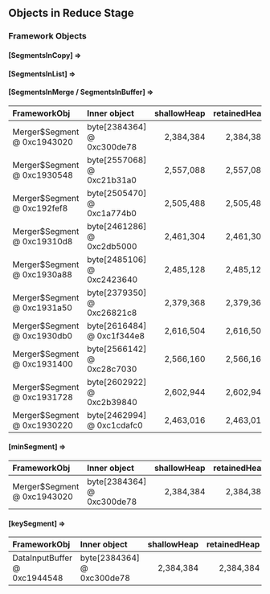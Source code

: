## Objects in Reduce Stage

### Framework Objects

#### [SegmentsInCopy] => 


#### [SegmentsInList] => 


#### [SegmentsInMerge / SegmentsInBuffer] => 

| FrameworkObj 	| Inner object 	| shallowHeap 	| retainedHeap 	| TaskId 	|
| :----------- | :----------- | -----------: | -----------: | -----------: |
| Merger$Segment @ 0xc1943020	| byte[2384364] @ 0xc300de78	| 2,384,384	| 2,384,384	|-1	|
| Merger$Segment @ 0xc1930548	| byte[2557068] @ 0xc21b31a0	| 2,557,088	| 2,557,088	|-1	|
| Merger$Segment @ 0xc192fef8	| byte[2505470] @ 0xc1a774b0	| 2,505,488	| 2,505,488	|-1	|
| Merger$Segment @ 0xc19310d8	| byte[2461286] @ 0xc2db5000	| 2,461,304	| 2,461,304	|-1	|
| Merger$Segment @ 0xc1930a88	| byte[2485106] @ 0xc2423640	| 2,485,128	| 2,485,128	|-1	|
| Merger$Segment @ 0xc1931a50	| byte[2379350] @ 0xc26821c8	| 2,379,368	| 2,379,368	|-1	|
| Merger$Segment @ 0xc1930db0	| byte[2616484] @ 0xc1f344e8	| 2,616,504	| 2,616,504	|-1	|
| Merger$Segment @ 0xc1931400	| byte[2566142] @ 0xc28c7030	| 2,566,160	| 2,566,160	|-1	|
| Merger$Segment @ 0xc1931728	| byte[2602922] @ 0xc2b39840	| 2,602,944	| 2,602,944	|-1	|
| Merger$Segment @ 0xc1930220	| byte[2462994] @ 0xc1cdafc0	| 2,463,016	| 2,463,016	|-1	|


#### [minSegment] => 

| FrameworkObj 	| Inner object 	| shallowHeap 	| retainedHeap 	| TaskId 	|
| :----------- | :----------- | -----------: | -----------: |-----------: |
| Merger$Segment @ 0xc1943020	| byte[2384364] @ 0xc300de78	| 2,384,384	| 2,384,384	|-1	|


#### [keySegment] => 

| FrameworkObj 	| Inner object 	| shallowHeap 	| retainedHeap 	|
| :----------- | :----------- | -----------: | -----------: |
| DataInputBuffer @ 0xc1944548	| byte[2384364] @ 0xc300de78	| 2,384,384	| 2,384,384	|


